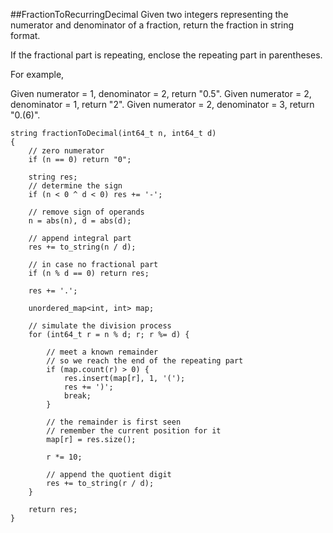 ##FractionToRecurringDecimal
Given two integers representing the numerator and denominator of a fraction, return the fraction in string format.

If the fractional part is repeating, enclose the repeating part in parentheses.

For example,

Given numerator = 1, denominator = 2, return "0.5".
Given numerator = 2, denominator = 1, return "2".
Given numerator = 2, denominator = 3, return "0.(6)".


```
string fractionToDecimal(int64_t n, int64_t d)
{
    // zero numerator
    if (n == 0) return "0";

    string res;
    // determine the sign
    if (n < 0 ^ d < 0) res += '-';

    // remove sign of operands
    n = abs(n), d = abs(d);

    // append integral part
    res += to_string(n / d);

    // in case no fractional part
    if (n % d == 0) return res;

    res += '.';

    unordered_map<int, int> map;

    // simulate the division process
    for (int64_t r = n % d; r; r %= d) {

        // meet a known remainder
        // so we reach the end of the repeating part
        if (map.count(r) > 0) {
            res.insert(map[r], 1, '(');
            res += ')';
            break;
        }

        // the remainder is first seen
        // remember the current position for it
        map[r] = res.size();

        r *= 10;

        // append the quotient digit
        res += to_string(r / d);
    }

    return res;
}
```